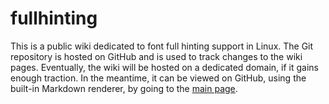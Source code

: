 # fullhinting

This is a public wiki dedicated to font full hinting support in Linux.
The Git repository is hosted on GitHub and is used to track changes to
the wiki pages. Eventually, the wiki will be hosted on a dedicated
domain, if it gains enough traction. In the meantime, it can be viewed
on GitHub, using the built-in Markdown renderer, by going to the
[main page](index.md).
